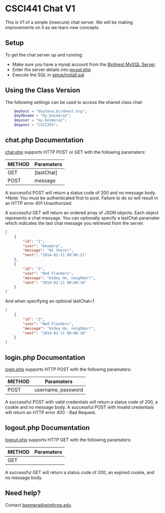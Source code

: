 # CSCI441 Chat V1 #
This is V1 of a simple (insecure) chat server.  We will be making improvements on it as we learn new concepts.

## Setup ##
To get the chat server up and running: 
- Make sure you have a mysql account from the [Birdnest MySQL Server](http://deltona.birdnest.org/mysql/).
- Enter the server details into [mysql.php](mysql.php)
- Execute the SQL in [setup/install.sql](setup/install.sql)

## Using the Class Version ##
The following settings can be used to access the shared class chat:
```php
	$myhost = "daytona.birdnest.org";
	$mydbname = "my_besmera2";
	$myuser = "my.besmera2";
	$mypass = "CSCI355";
``` 

## chat.php Documentation ##
[chat.php](chat.php) supports HTTP POST or GET with the following paramaters:

| METHOD | Paramaters    |
| ------ | ----------    |
| GET    | [lastChat]    |
| POST   | message |

A successful POST will return a status code of 200 and no message body.  *Note: You must be authenticated first to post.  Failure to do so will result in an HTTP error 401 Unauthorized.

A successful GET will return an ordered array of JSON objects.  Each object represents a chat message.  You can optionally specify a lastChat paramater which indicates the last chat message you retrieved from the server.
```json
[
    {
        "id": "1",
        "user": "besmera",
        "message": "Hi there!",
        "sent": "2014-02-11 00:06:21"
    },
    {
        "id": "2",
        "user": "Ned Flanders",
        "message": "Hidey Ho, neighbor!",
        "sent": "2014-02-11 00:08:16"
    }
]
```

And when specifying an optional lastChat=1
```json
[
    {
        "id": "2",
        "user": "Ned Flanders",
        "message": "Hidey Ho, neighbor!",
        "sent": "2014-02-11 00:08:16"
    }
]
```

## login.php Documentation ##
[login.php](login.php) supports HTTP POST with the following paramaters:

| METHOD | Paramaters               |
| ------ | ----------               |
| POST   | username, password       |

A successful POST with valid credentials will return a status code of 200, a cookie and no message body. 
A successful POST with invalid credentials will return an HTTP error 400 - Bad Request.

## logout.php Documentation ##
[logout.php](logout.php) supports HTTP GET with the following paramaters:

| METHOD | Paramaters    |
| ------ | ----------    |
| GET    |               |

A successful GET will return a status code of 200, an expired cookie, and no message body.  


## Need help? ##
Contact <besmera@winthrop.edu>
